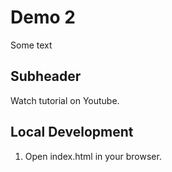 # Demo 2

Some text

## Subheader

Watch tutorial on Youtube.

## Local Development

1. Open index.html in your browser.